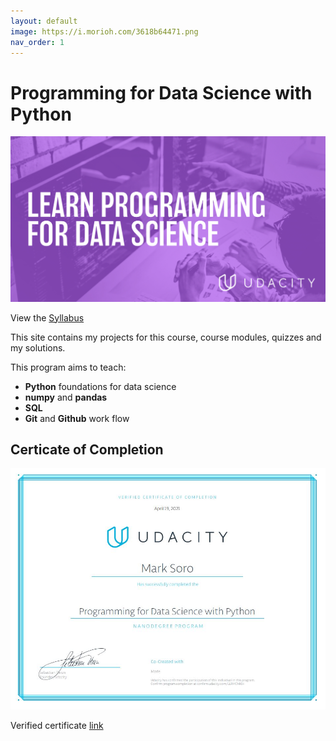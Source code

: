 ```yaml
---
layout: default
image: https://i.morioh.com/3618b64471.png
nav_order: 1
---
```


# Programming for Data Science with Python

![image](/assets/images/header_image.jpg)

View the [Syllabus](/assets/files/syllabus.pdf)

This site contains my projects for this course, course modules, quizzes and my solutions.

This program aims to teach: 

* **Python** foundations for data science 
* **numpy** and **pandas**
* **SQL**
* **Git** and **Github** work flow

## Certicate of Completion

![image](/assets/images/cert.JPG)

Verified certificate [link](https://confirm.udacity.com/LLRMCMKH)

